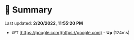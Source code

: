 # 📖 Summary
Last updated: **2/20/2022, 11:55:20 PM**

- `GET` [https://google.com](https://google.com) - **Up** (124ms)
